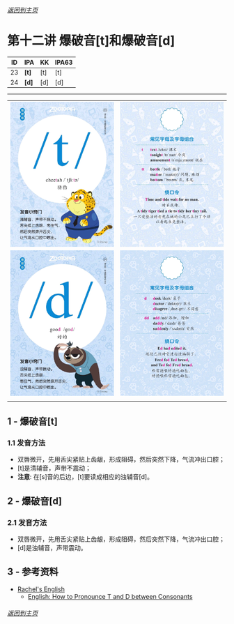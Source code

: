 ###### [返回到主页](README.md)

# 第十二讲 爆破音[t]和爆破音[d]

|   ID|IPA     |KK     |IPA63 |
|:---:|:-------|:------|:-----|
|   23|**[t]** |[t]    |[t]|
|   24|**[d]** |[d]    |[d]|
-------------------------------------------------------------------------------
|||
|:--------------------------:|:--------------------------:|
|![23A](images/ipa88/23A.jpg)|![23B](images/ipa88/23B.jpg)|
|![24A](images/ipa88/24A.jpg)|![24B](images/ipa88/24B.jpg)|
|||


## 1 - 爆破音[t]

### 1.1 发音方法
* 双唇微开，先用舌尖紧贴上齿龈，形成阻碍，然后突然下降，气流冲出口腔；
* [t]是清辅音，声带不震动；
* **注意**: 在[s]音的后边，[t]要读成相应的浊辅音[d]。


## 2 - 爆破音[d]

### 2.1 发音方法
* 双唇微开，先用舌尖紧贴上齿龈，形成阻碍，然后突然下降，气流冲出口腔；
* [d]是浊辅音，声带震动。


## 3 - 参考资料
* [Rachel's English][C01]
  * [English: How to Pronounce T and D between Consonants][C02]

[C01]: https://rachelsenglish.com/
[C02]: https://rachelsenglish.com/pronounce-t-d-consonants/

###### [返回到主页](README.md)
